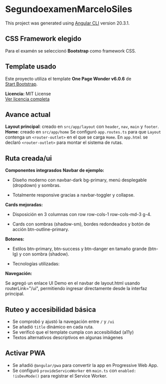 # SegundoexamenMarceloSiles

This project was generated using [Angular CLI](https://github.com/angular/angular-cli) version 20.3.1.

## CSS Framework elegido
Para el examén se seleccionó **Bootstrap** como framework CSS.

## Template usado
Este proyecto utiliza el template **One Page Wonder v6.0.6** de  
[Start Bootstrap](https://startbootstrap.com/theme/creative).

**Licencia:** MIT License  
[Ver licencia completa](https://github.com/StartBootstrap/startbootstrap-one-page-wonder/blob/master/LICENSE)


## Avance actual
**Layout principal**: creado en `src/app/layout` con `header`, `nav`, `main` y `footer`. 
**Home**: creado en `src/app/home` 
Se configuró `app.routes.ts` para que `Layout` contenga un `<router-outlet>` en el que se carga `Home`.
En `app.html` se declaró `<router-outlet>` para montar el sistema de rutas.

## Ruta creada/ui
**Componentes integrasdos**
**Navbar de ejemplo:**

 - Diseño moderno con navbar-dark bg-primary, menú desplegable (dropdown) y sombras.

 - Totalmente responsive gracias a navbar-toggler y collapse.

**Cards mejoradas:**

 - Disposición en 3 columnas con row row-cols-1 row-cols-md-3 g-4.

 - Cards con sombras (shadow-sm), bordes redondeados y botón de acción btn-outline-primary.

**Botones:**

 - Estilos btn-primary, btn-success y btn-danger en tamaño grande (btn-lg) y con sombra (shadow).

 - Tecnologías utilizadas:

**Navegación:**

Se agregó un enlace UI Demo en el navbar de layout.html usando routerLink="/ui", permitiendo ingresar directamente desde la interfaz principal.

## Ruteo y accesibilidad básica
- Se comprobó y ajustó la navegación entre `/` y `/ui`
- Se añadió `title` dinámico en cada ruta.
- Se verificó que el template cumpla con accesibilidad (a11y)
- Textos alternativos descriptivos en algunas imágenes


## Activar PWA
- Se añadió `@angular/pwa` para convertir la app en Progressive Web App.
- Se configuró `provideServiceWorker` en `main.ts` con `enabled: !isDevMode()` para registrar el Service Worker.